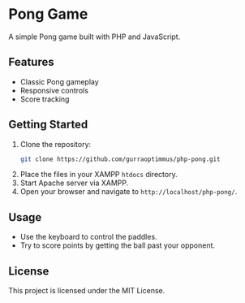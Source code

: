 # Pong Game

A simple Pong game built with PHP and JavaScript.

## Features

- Classic Pong gameplay
- Responsive controls
- Score tracking

## Getting Started

1. Clone the repository:
    ```bash
    git clone https://github.com/gurraoptimmus/php-pong.git
    ```
2. Place the files in your XAMPP `htdocs` directory.
3. Start Apache server via XAMPP.
4. Open your browser and navigate to `http://localhost/php-pong/`.

## Usage

- Use the keyboard to control the paddles.
- Try to score points by getting the ball past your opponent.

## License

This project is licensed under the MIT License.